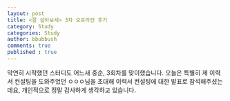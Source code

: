 ```yaml
---
layout: post
title: <잘 살아보세> 3차 오프라인 후기
category: Study
categories: Study
author: bbubbush
comments: true
published : true
---
```


막연히 시작했던 스터디도 어느새 중순, 3회차를 맞이했습니다.
오늘은 특별히 제 이력서 컨설팅을 도와주었던 ㅇㅇㅇ님을 초대해 이력서 컨설팅에 대한 발표로 참석해주셨는데요, 개인적으로 정말 감사하게 생각하고 있습니다.

